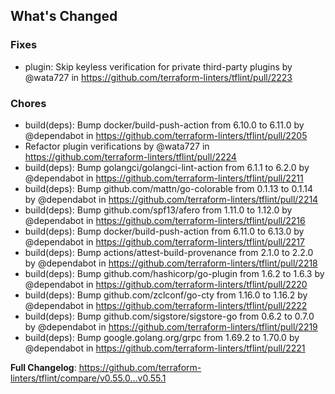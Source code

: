 ## What's Changed

### Fixes
* plugin: Skip keyless verification for private third-party plugins by @wata727 in https://github.com/terraform-linters/tflint/pull/2223

### Chores
* build(deps): Bump docker/build-push-action from 6.10.0 to 6.11.0 by @dependabot in https://github.com/terraform-linters/tflint/pull/2205
* Refactor plugin verifications by @wata727 in https://github.com/terraform-linters/tflint/pull/2224
* build(deps): Bump golangci/golangci-lint-action from 6.1.1 to 6.2.0 by @dependabot in https://github.com/terraform-linters/tflint/pull/2211
* build(deps): Bump github.com/mattn/go-colorable from 0.1.13 to 0.1.14 by @dependabot in https://github.com/terraform-linters/tflint/pull/2214
* build(deps): Bump github.com/spf13/afero from 1.11.0 to 1.12.0 by @dependabot in https://github.com/terraform-linters/tflint/pull/2216
* build(deps): Bump docker/build-push-action from 6.11.0 to 6.13.0 by @dependabot in https://github.com/terraform-linters/tflint/pull/2217
* build(deps): Bump actions/attest-build-provenance from 2.1.0 to 2.2.0 by @dependabot in https://github.com/terraform-linters/tflint/pull/2218
* build(deps): Bump github.com/hashicorp/go-plugin from 1.6.2 to 1.6.3 by @dependabot in https://github.com/terraform-linters/tflint/pull/2220
* build(deps): Bump github.com/zclconf/go-cty from 1.16.0 to 1.16.2 by @dependabot in https://github.com/terraform-linters/tflint/pull/2222
* build(deps): Bump github.com/sigstore/sigstore-go from 0.6.2 to 0.7.0 by @dependabot in https://github.com/terraform-linters/tflint/pull/2219
* build(deps): Bump google.golang.org/grpc from 1.69.2 to 1.70.0 by @dependabot in https://github.com/terraform-linters/tflint/pull/2221


**Full Changelog**: https://github.com/terraform-linters/tflint/compare/v0.55.0...v0.55.1
